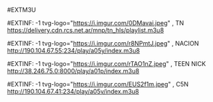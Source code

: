 #EXTM3U


#EXTINF: -1 tvg-logo="https://i.imgur.com/0DMavai.jpeg" , TN 
https://delivery.cdn.rcs.net.ar/mnp/tn_hls/playlist.m3u8

#EXTINF: -1 tvg-logo="https://i.imgur.com/r8NPmtJ.jpeg" , NACION 
http://190.104.67.55:234/play/a05y/index.m3u8

#EXTINF: -1 tvg-logo="https://i.imgur.com/rTAO1nZ.jpeg" , TEEN NICK 
http://38.246.75.0:8000/play/a01p/index.m3u8

#EXTINF: -1 tvg-logo="https://i.imgur.com/EUS2f1m.jpeg" , C5N
http://190.104.67.41:234/play/a05v/index.m3u8

